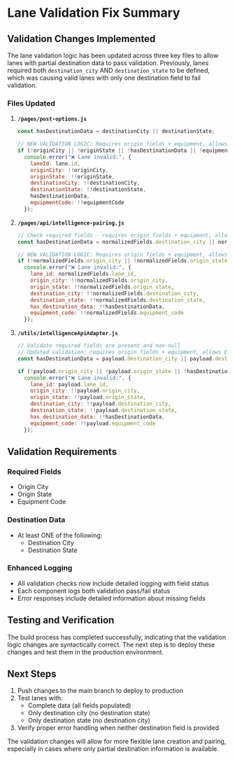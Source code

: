 # Lane Validation Fix Summary

## Validation Changes Implemented

The lane validation logic has been updated across three key files to allow lanes with partial destination data to pass validation. Previously, lanes required both `destination_city` AND `destination_state` to be defined, which was causing valid lanes with only one destination field to fail validation.

### Files Updated

1. **`/pages/post-options.js`**

   ```javascript
   const hasDestinationData = destinationCity || destinationState;
   
   // NEW VALIDATION LOGIC: Requires origin fields + equipment, allows EITHER destinationCity OR destinationState
   if (!originCity || !originState || !hasDestinationData || !equipmentCode) {
     console.error("❌ Lane invalid:", { 
       laneId: lane.id, 
       originCity: !!originCity, 
       originState: !!originState, 
       destinationCity: !!destinationCity, 
       destinationState: !!destinationState, 
       hasDestinationData, 
       equipmentCode: !!equipmentCode 
     });
   ```

2. **`/pages/api/intelligence-pairing.js`**

   ```javascript
   // Check required fields - requires origin fields + equipment, allows EITHER destination_city OR destination_state
   const hasDestinationData = normalizedFields.destination_city || normalizedFields.destination_state;
   
   // NEW VALIDATION LOGIC: Requires origin fields + equipment, allows EITHER destination_city OR destination_state
   if (!normalizedFields.origin_city || !normalizedFields.origin_state || !hasDestinationData || !normalizedFields.equipment_code) {
     console.error("❌ Lane invalid:", { 
       lane_id: normalizedFields.lane_id, 
       origin_city: !!normalizedFields.origin_city, 
       origin_state: !!normalizedFields.origin_state, 
       destination_city: !!normalizedFields.destination_city, 
       destination_state: !!normalizedFields.destination_state, 
       has_destination_data: !!hasDestinationData, 
       equipment_code: !!normalizedFields.equipment_code 
     });
   ```

3. **`/utils/intelligenceApiAdapter.js`**

   ```javascript
   // Validate required fields are present and non-null
   // Updated validation: requires origin fields + equipment, allows EITHER destination_city OR destination_state
   const hasDestinationData = payload.destination_city || payload.destination_state;
   
   if (!payload.origin_city || !payload.origin_state || !hasDestinationData || !payload.equipment_code) {
     console.error("❌ Lane invalid:", { 
       lane_id: payload.lane_id, 
       origin_city: !!payload.origin_city, 
       origin_state: !!payload.origin_state, 
       destination_city: !!payload.destination_city, 
       destination_state: !!payload.destination_state, 
       has_destination_data: !!hasDestinationData, 
       equipment_code: !!payload.equipment_code 
     });
   ```

## Validation Requirements

### Required Fields

- Origin City
- Origin State  
- Equipment Code

### Destination Data

- At least ONE of the following:
  - Destination City
  - Destination State

### Enhanced Logging

- All validation checks now include detailed logging with field status
- Each component logs both validation pass/fail status
- Error responses include detailed information about missing fields

## Testing and Verification

The build process has completed successfully, indicating that the validation logic changes are syntactically correct. The next step is to deploy these changes and test them in the production environment.

## Next Steps

1. Push changes to the main branch to deploy to production
2. Test lanes with:
   - Complete data (all fields populated)
   - Only destination city (no destination state)
   - Only destination state (no destination city)
3. Verify proper error handling when neither destination field is provided

The validation changes will allow for more flexible lane creation and pairing, especially in cases where only partial destination information is available.
